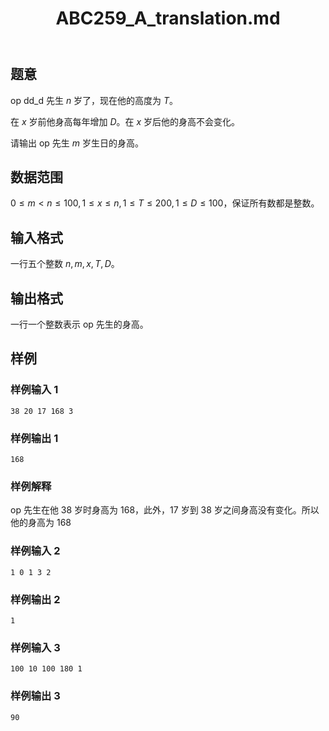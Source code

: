 ﻿---
title: "ABC259_A_translation.md"
tags: []
author: ""
created: ""
---

## 题意

op dd_d 先生 $n$ 岁了，现在他的高度为 $T$。

在 $x$ 岁前他身高每年增加 $D$。在 $x$ 岁后他的身高不会变化。  

请输出 op 先生 $m$ 岁生日的身高。  

## 数据范围

$0 \leq m < n \leq 100,1 \leq x \leq n,1 \leq T \leq 200,1 \leq D \leq 100$，保证所有数都是整数。  

## 输入格式

一行五个整数 $n,m,x,T,D$。

## 输出格式

一行一个整数表示 op 先生的身高。  

## 样例

### 样例输入 1

```
38 20 17 168 3
```

### 样例输出 1

```
168
```

### 样例解释

op 先生在他 $38$ 岁时身高为 $168$，此外，$17$ 岁到 $38$ 岁之间身高没有变化。所以他的身高为 $168$

### 样例输入 2

```
1 0 1 3 2
```

### 样例输出 2

```
1
```

### 样例输入 3

```
100 10 100 180 1
```

### 样例输出 3

```
90
```











